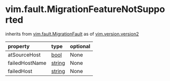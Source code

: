 vim.fault.MigrationFeatureNotSupported
======================================
inherits from [vim.fault.MigrationFault](docs/vim.fault.MigrationFault.md)
as of [vim.version.version2](docs/vim.version.md)

| property | type | optional |
|:---------|:-----|:---------|
| atSourceHost | [bool](bool.md "bool") | None |
| failedHostName | [string](string.md "string") | None |
| failedHost | [string](string.md "string") | None |
